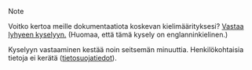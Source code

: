 > [!NOTE]
>Voitko kertoa meille dokumentaatiota koskevan kielimäärityksesi? [Vastaa lyhyeen kyselyyn.](https://aka.ms/BAG_Docs_Language_Survey) (Huomaa, että tämä kysely on englanninkielinen.)
>
>Kyselyyn vastaaminen kestää noin seitsemän minuuttia. Henkilökohtaisia tietoja ei kerätä ([tietosuojatiedot](https://go.microsoft.com/fwlink/?LinkId=521839)).
